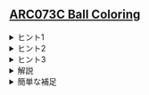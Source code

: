 <!--
author: TERAI Yoshihiko
-->
## [ARC073C Ball Coloring](https://atcoder.jp/contests/arc073/tasks/arc073_c)

<details><summary>ヒント1</summary>

一般性を失わず $x_i \leq y_i$ とします。 

$\displaystyle M := \max_{1\leq i\leq N}\{y_i\}$ とおきます。

このとき、$R_{\max} = M$ または $B_{\max} = M$ が成り立ちます。

最小値 $m$ についても同様の性質が成り立ちます。
</details>

<details><summary>ヒント2</summary>

対称性から、$R_{\max} = M$ として一般性を失いません。
以下の $2$ つの場合についてそれぞれ考えてみましょう。

1. $R_{\min} = m$ の場合
2. $B_{\min} = m$ の場合
</details>
    
<details><summary>ヒント3</summary>

最小値と最大値の差を最小化する問題は、<b>最小値を決め打って最大値を最小化する</b>という方法が筋が良いです。
</details>

<details><summary>解説</summary>

ヒント 2 のそれぞれの場合について解きます。

#### $R_{\min} = m$ の場合

$R_{\max} - R_{\min}$ が $M - m$ で固定されます。したがって青く塗るボールを工夫して $B_{\max} - B_{\min}$ を最小化する問題に帰着されます。

最大値と最小値の差を最小化する問題は、最小値を固定して最大値を最小化するという手法が筋が良いことが多いです。今回の問題もその発想で解くことができます。

1. 最初、すべての箱について $x_i$ が書かれたボールを青く、$y_i$ が書かれたボールを赤く塗る。（ただし $R_{\min}$ に関わるボールについてはこの限りでない）
2. 青く塗られたボールのうち最も値の小さいものを赤く、同じ箱に入っている赤いボールを青く塗る、という処理を繰り返す。

この処理の途中で現れた塗り分け方のうち、$B_{\max} - B_{\min}$ が最も小さいものが答えです。この処理は例えば Segment Tree などを用いて $\mathrm{O}(N\log N)$ 時間で行えます。

#### $B_{\min} = m$ の場合

各箱について、$y_i$ が書かれたボールを赤く、$x_i$ が書かれたボールを青く塗るだけでよいです。逆に塗ったとしても、明らかに解が改善しないからです。これは $\mathrm{O}(N)$ 時間で行えます。

</details>

<details><summary>簡単な補足</summary>

今回の問題では塗り方の場合の数が $2^N$ 個存在し、これをすべて探索するのは絶望的です。このような問題では、「コストやスコアの特殊性から探索範囲を絞る」ことが重要です。

- 定数個の候補しかないことを示し、それらをすべて試す（|| https://atcoder.jp/contests/arc158/tasks/arc158_b || など）
- $\mathrm{o}(N^2)$ 個の候補（例えば $\mathrm{O}(N)$ や $\mathrm{O}(N\log N)$ など）を、差分を高速に求めることですべて試す（今回の問題）

というアプローチの問題はよく見ます。今回の問題は求める値に「それぞれの色の最大値/最小値」しか寄与しないことが探索範囲を絞る肝になっています。
</details>
